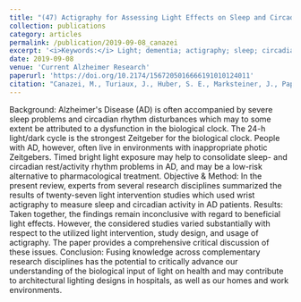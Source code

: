 ```yaml
---
title: "(47) Actigraphy for Assessing Light Effects on Sleep and Circadian Activity Rhythm in Alzheimer's Dementia: A Narrative Review"
collection: publications
category: articles
permalink: /publication/2019-09-08_canazei
excerpt: '<i>Keywords:</i> Light; dementia; actigraphy; sleep; circadian rhythm; physical activity'
date: 2019-09-08
venue: 'Current Alzheimer Research'
paperurl: 'https://doi.org/10.2174/1567205016666191010124011'
citation: "Canazei, M., Turiaux, J., Huber, S. E., Marksteiner, J., Papousek, I., & Weiss, E. M. (2019). Actigraphy for Assessing Light Effects on Sleep and Circadian Activity Rhythm in Alzheimer's Dementia: A Narrative Review. <i>Current Alzheimer Research, 16</i>, 1-24."
---
```


Background: Alzheimer's Disease (AD) is often accompanied by severe sleep problems and circadian rhythm disturbances which may to some extent be attributed to a dysfunction in the biological clock. The 24-h light/dark cycle is the strongest Zeitgeber for the biological clock. People with AD, however, often live in environments with inappropriate photic Zeitgebers. Timed bright light exposure may help to consolidate sleep- and circadian rest/activity rhythm problems in AD, and may be a low-risk alternative to pharmacological treatment. Objective & Method: In the present review, experts from several research disciplines summarized the results of twenty-seven light intervention studies which used wrist actigraphy to measure sleep and circadian activity in AD patients. Results: Taken together, the findings remain inconclusive with regard to beneficial light effects. However, the considered studies varied substantially with respect to the utilized light intervention, study design, and usage of actigraphy. The paper provides a comprehensive critical discussion of these issues. Conclusion: Fusing knowledge across complementary research disciplines has the potential to critically advance our understanding of the biological input of light on health and may contribute to architectural lighting designs in hospitals, as well as our homes and work environments.